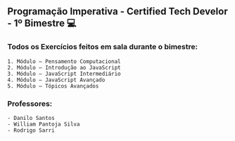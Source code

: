 ## Programação Imperativa - Certified Tech Develor - 1º Bimestre 💻 
### Todos os Exercícios feitos em sala durante o bimestre:
    
    1. Módulo – Pensamento Computacional
    2. Módulo – Introdução ao JavaScript
    3. Módulo – JavaScript Intermediário
    4. Módulo – JavaScript Avançado
    5. Módulo – Tópicos Avançados
    
 ### Professores:
    - Danilo Santos
    - William Pantoja Silva
    - Rodrigo Sarri